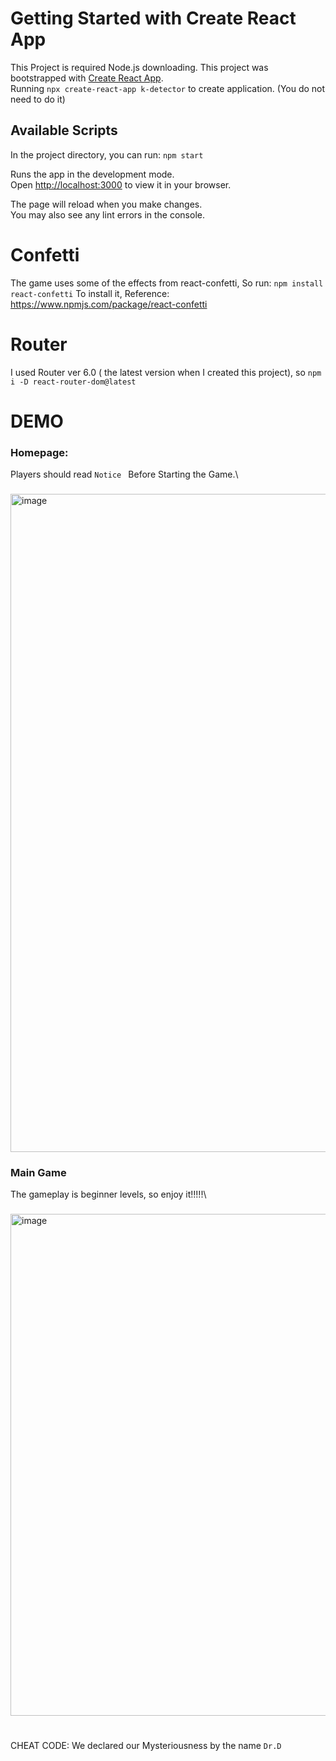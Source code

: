 # Getting Started with Create React App

This Project is required Node.js downloading.
This project was bootstrapped with [Create React App](https://github.com/facebook/create-react-app).\
Running 
 `npx create-react-app k-detector` to create application. (You do not need to do it)

## Available Scripts

In the project directory, you can run:
`npm start`

Runs the app in the development mode.\
Open [http://localhost:3000](http://localhost:3000) to view it in your browser.

The page will reload when you make changes.\
You may also see any lint errors in the console.
# Confetti 
The game uses some of the effects from react-confetti, So run:
`npm install react-confetti`
To install it, Reference: https://www.npmjs.com/package/react-confetti

# Router
I used Router ver 6.0 ( the latest version when I created this project), so 
`npm i -D react-router-dom@latest`


### 

# DEMO
### Homepage:
Players should read `Notice ` Before Starting the Game.\
###
<img width="1053" alt="image" src="https://github.com/HuyNLy/K-Detector/assets/140474522/925207f8-04c5-4d55-94ab-ae52f5e7d2a7">

### Main Game
The gameplay is beginner levels, so enjoy it!!!!!\
###
<img width="803" alt="image" src="https://github.com/HuyNLy/K-Detector/assets/140474522/08442cb6-9854-4915-a0cb-2e8deafbbc8e">



#
#
#
CHEAT CODE: We declared our Mysteriousness by the name `Dr.D`



